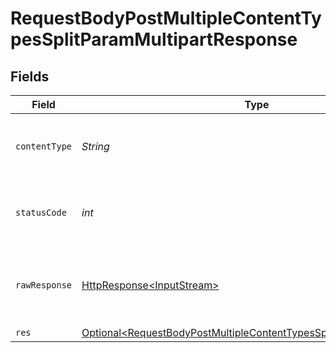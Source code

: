 # RequestBodyPostMultipleContentTypesSplitParamMultipartResponse


## Fields

| Field                                                                                                                                                        | Type                                                                                                                                                         | Required                                                                                                                                                     | Description                                                                                                                                                  |
| ------------------------------------------------------------------------------------------------------------------------------------------------------------ | ------------------------------------------------------------------------------------------------------------------------------------------------------------ | ------------------------------------------------------------------------------------------------------------------------------------------------------------ | ------------------------------------------------------------------------------------------------------------------------------------------------------------ |
| `contentType`                                                                                                                                                | *String*                                                                                                                                                     | :heavy_check_mark:                                                                                                                                           | HTTP response content type for this operation                                                                                                                |
| `statusCode`                                                                                                                                                 | *int*                                                                                                                                                        | :heavy_check_mark:                                                                                                                                           | HTTP response status code for this operation                                                                                                                 |
| `rawResponse`                                                                                                                                                | [HttpResponse\<InputStream>](https://docs.oracle.com/en/java/javase/11/docs/api/java.net.http/java/net/http/HttpResponse.html)                               | :heavy_check_mark:                                                                                                                                           | Raw HTTP response; suitable for custom response parsing                                                                                                      |
| `res`                                                                                                                                                        | [Optional\<RequestBodyPostMultipleContentTypesSplitParamMultipartRes>](../../models/operations/RequestBodyPostMultipleContentTypesSplitParamMultipartRes.md) | :heavy_minus_sign:                                                                                                                                           | OK                                                                                                                                                           |